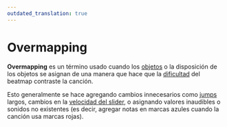 ```yaml
---
outdated_translation: true
---
```


# Overmapping

**Overmapping** es un término usado cuando los [objetos](/wiki/Gameplay/Hit_object) o la disposición de los objetos se asignan de una manera que hace que la [dificultad](/wiki/Beatmap/Difficulty) del beatmap contraste la canción.

Esto generalmente se hace agregando cambios innecesarios como [jumps](/wiki/Beatmap/Pattern/osu!/Jump) largos, cambios en la [velocidad del slider](/wiki/Gameplay/Hit_object/Slider/Slider_velocity), o asignando valores inaudibles o sonidos no existentes (es decir, agregar notas en marcas azules cuando la canción usa marcas rojas).
